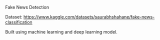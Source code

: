 Fake News Detection

Dataset: https://www.kaggle.com/datasets/saurabhshahane/fake-news-classification

Built using machine learning and deep learning model.
